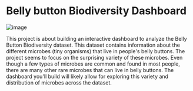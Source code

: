 # Belly button Biodiversity Dashboard

![image](https://github.com/MahsaHesam/belly-button-challenge/assets/70048005/bd45760a-9f04-4491-9670-84cf0e95ca73)











This project is about building an interactive dashboard to analyze the Belly Button Biodiversity dataset. This dataset contains information about the different microbes (tiny organisms) that live in people's belly buttons.
The project seems to focus on the surprising variety of these microbes. Even though a few types of microbes are common and found in most people, there are many other rare microbes that can live in belly buttons. The dashboard you'll build will likely allow for exploring this variety and distribution of microbes across the dataset.
